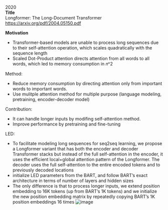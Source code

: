 2020\
**Title**\
Longformer: The Long-Document Transformer
https://arxiv.org/pdf/2004.05150.pdf

**Motivation**
- Transformer-based models are unable to process long sequences due to their self-attention operation, which scales quadratically with the sequence length
- Scaled Dot-Product attention directs attention from all words to all words, which led to memory consumption in 𝑛^2

Method:
- Reduce memory consumption by directing attention only from important words to important words.
- Use mulitple attention method for multiple purpose (language modeling, pretraining, encoder-decoder model)

Contribution:
- It can handle longer inputs by modifing self-attention method.
- Improve performance by pretraining and fine-tuning

LED:
- To facilitate modeling long sequences for seq2seq learning, we propose a Longformer variant that has both the encoder and decoder Transformer stacks but instead of the full self-attention in the encoder, it uses the efficient local+global attention pattern of the Longformer. The decoder uses the full self-attention to the entire encoded tokens and to previously decoded locations
- initialize LED parameters from the BART, and follow BART’s exact architecture in terms of number of layers and hidden sizes
- The only difference is that to process longer inputs, we extend position embedding to 16K tokens (up from BART’s 1K tokens) and we initialize the new position embedding matrix by repeatedly copying BART’s 1K position embeddings 16 times
![image](https://user-images.githubusercontent.com/50447179/157231971-ebb497ad-eff1-45fc-998a-34ec6f4420c7.png)
